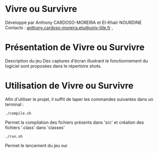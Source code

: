Vivre ou Survivre
===========

Développé par Anthony CARDOSO-MOREIRA et El-Khaïr NOURDINE
Contacts : anthony.cardoso-moreira.etu@univ-lille.fr , <mail2>

# Présentation de Vivre ou Survivre

Description du jeu
Des captures d'écran illustrant le fonctionnement du logiciel sont proposées dans le répertoire shots.


# Utilisation de Vivre ou Survivre

Afin d'utiliser le projet, il suffit de taper les commandes suivantes dans un terminal :

```
./compile.sh
```
Permet la compilation des fichiers présents dans 'src' et création des fichiers '.class' dans 'classes'

```
./run.sh
```
Permet le lancement du jeu
oui
